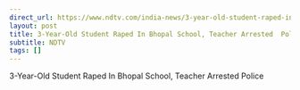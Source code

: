 ```yaml
---
direct_url: https://www.ndtv.com/india-news/3-year-old-student-raped-in-bhopal-school-teacher-arrested-police-6592710
layout: post
title: 3-Year-Old Student Raped In Bhopal School, Teacher Arrested  Police
subtitle: NDTV
tags: []
---
```


3-Year-Old Student Raped In Bhopal School, Teacher Arrested  Police
